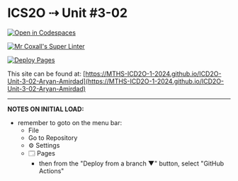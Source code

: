 # ICS2O ⇢ Unit #3-02

[![Open in Codespaces](https://classroom.github.com/assets/launch-codespace-2972f46106e565e64193e422d61a12cf1da4916b45550586e14ef0a7c637dd04.svg)](https://classroom.github.com/open-in-codespaces?assignment_repo_id=18960307)

[![Mr Coxall's Super Linter](https://github.com/MTHS-ICD2O-1-2024/ICD2O-Unit-3-02-Aryan-Amirdad/workflows/Mr%20Coxall's%20Super%20Linter/badge.svg)](https://github.com/MTHS-ICD2O-1-2024/ICD2O-Unit-3-02-Aryan-Amirdad/actions)

[![Deploy Pages](https://github.com/MTHS-ICD2O-1-2024/ICD2O-Unit-3-02-Aryan-Amirdad/workflows/Deploy%20Pages/badge.svg)](https://github.com/MTHS-ICD2O-1-2024/ICD2O-Unit-3-02-Aryan-Amirdad/actions)

This site can be found at: [https://MTHS-ICD2O-1-2024.github.io/ICD2O-Unit-3-02-Aryan-Amirdad](https://MTHS-ICD2O-1-2024.github.io/ICD2O-Unit-3-02-Aryan-Amirdad)

---

**NOTES ON INITIAL LOAD:**
- remember to goto on the menu bar:
  - File
  - Go to Repository
  - ⚙ Settings
  - 🗔 Pages
    - then from the "Deploy from a branch ▼" button, select "GitHub Actions"
